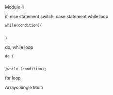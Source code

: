 Module 4

if, else statement
switch, case statement
while loop
    
    while(condition){


    }


do, while loop

    do {


    }while (condition);

for loop



Arrays
    Single
    Multi



